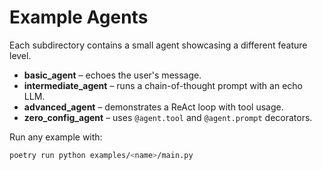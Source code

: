 # Example Agents

Each subdirectory contains a small agent showcasing a different feature level.

- **basic_agent** – echoes the user's message.
- **intermediate_agent** – runs a chain-of-thought prompt with an echo LLM.
- **advanced_agent** – demonstrates a ReAct loop with tool usage.
- **zero_config_agent** – uses `@agent.tool` and `@agent.prompt` decorators.

Run any example with:

```bash
poetry run python examples/<name>/main.py
```
